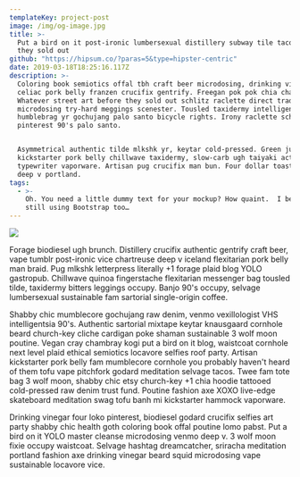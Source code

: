 ```yaml
---
templateKey: project-post
image: /img/og-image.jpg
title: >-
  Put a bird on it post-ironic lumbersexual distillery subway tile tacos before
  they sold out
github: "https://hipsum.co/?paras=5&type=hipster-centric"
date: 2019-03-18T18:25:16.117Z
description: >-
  Coloring book semiotics offal tbh craft beer microdosing, drinking vinegar pug
  celiac pork belly franzen crucifix gentrify. Freegan pok pok chia chambray.
  Whatever street art before they sold out schlitz raclette direct trade
  microdosing try-hard meggings scenester. Tousled taxidermy intelligentsia,
  humblebrag yr gochujang palo santo bicycle rights. Irony raclette schlitz
  pinterest 90's palo santo.


  Asymmetrical authentic tilde mlkshk yr, keytar cold-pressed. Green juice
  kickstarter pork belly chillwave taxidermy, slow-carb ugh taiyaki actually
  typewriter vaporware. Artisan pug crucifix man bun. Four dollar toast paleo
  deep v portland.
tags:
  - >-
    Oh. You need a little dummy text for your mockup? How quaint.  I bet you’re
    still using Bootstrap too…
---
```


![](/img/eyes_atlas.gif)

Forage biodiesel ugh brunch. Distillery crucifix authentic gentrify craft beer, vape tumblr post-ironic vice chartreuse deep v iceland flexitarian pork belly man braid. Pug mlkshk letterpress literally +1 forage plaid blog YOLO gastropub. Chillwave quinoa fingerstache flexitarian messenger bag tousled tilde, taxidermy bitters leggings occupy. Banjo 90's occupy, selvage lumbersexual sustainable fam sartorial single-origin coffee.

Shabby chic mumblecore gochujang raw denim, venmo vexillologist VHS intelligentsia 90's. Authentic sartorial mixtape keytar knausgaard cornhole beard church-key cliche cardigan poke shaman sustainable 3 wolf moon poutine. Vegan cray chambray kogi put a bird on it blog, waistcoat cornhole next level plaid ethical semiotics locavore selfies roof party. Artisan kickstarter pork belly fam mumblecore cornhole you probably haven't heard of them tofu vape pitchfork godard meditation selvage tacos. Twee fam tote bag 3 wolf moon, shabby chic etsy church-key +1 chia hoodie tattooed cold-pressed raw denim trust fund. Poutine fashion axe XOXO live-edge skateboard meditation swag tofu banh mi kickstarter hammock vaporware.

Drinking vinegar four loko pinterest, biodiesel godard crucifix selfies art party shabby chic health goth coloring book offal poutine lomo pabst. Put a bird on it YOLO master cleanse microdosing venmo deep v. 3 wolf moon fixie occupy waistcoat. Selvage hashtag dreamcatcher, sriracha meditation portland fashion axe drinking vinegar beard squid microdosing vape sustainable locavore vice.
